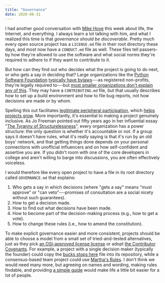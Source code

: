 ```yaml
---
title: "Governance"
date: 2020-08-31
---
```


I had another good conversation with [Mike Hoye](http://exple.tive.org/blarg/) this week
about life, the Internet, and everything.
I always learn a lot talking with him,
and what I realized this time is that *governance should be discoverable*.
Pretty much every open source project has a `LICENSE.md` file in their root directory these days,
and most now have a `CONDUCT.md` file as well.
These files tell passers-by how they're allowed to use the software
and what social norms they're required to adhere to if they want to contribute to it.

But how can they find out who decides what the project is going to do next,
or who gets a say in deciding that?
Large organizations like the [Python Software Foundation](https://www.python.org/psf/)
[typically have bylaws](https://arxiv.org/abs/2005.10063)---as registered non-profits,
they're legally required to---but
[most smaller organizations don't explain any of this](https://opensource.com/open-organization/18/4/new-governance-model-research).
They may have a `CONTRIBUTING.md` file,
but that usually describes how to set up a build environment and how to file bug reports,
not how decisions are made or by whom.

Spelling this out facilitates
[legitimate peripheral participation](https://en.wikipedia.org/wiki/Legitimate_peripheral_participation),
which [helps projects grow](https://journals.plos.org/ploscompbiol/article?id=10.1371%2Fjournal.pcbi.1007296).
More importantly,
it's essential to making a project genuinely inclusive.
As Jo Freeman pointed out fifty years ago in her influential essay
"[The Tyranny of Structurelessness](https://www.jofreeman.com/joreen/tyranny.htm)",
every organization has a power structure:
the only question is whether it's accountable or not.
If a group says it doesn't have rules,
what it's really saying is that it's run by an old boys' network,
and that getting things done depends on your personal connections with unofficial influencers
and on how self-confident and assertive you are.
If you didn't room with one of the core developers in college
and aren't willing to barge into discussions,
you are often effectively voiceless.

I would therefore like every open project to have a file in its root directory called `GOVERNANCE.md`
that explains:

1.  Who gets a say in which decisions
    (where "gets a say" means "must approve" or "can veto"---promises of consultation
    are a social nicety without such guarantees).
2.  How to get a decision made.
3.  How to find out what decisions have been made.
4.  How to become part of the decision-making process (e.g., how to get a vote).
5.  How to change these rules (i.e., how to amend the constitution).

To make explicit governance easier and more consistent,
projects should be able to choose a model from a small set of tried-and-tested alternatives,
just as they pick [an OSI-approved license license](https://opensource.org/)
or adopt [the Contributor Covenants](https://www.contributor-covenant.org/).
For example,
a project with a single decision maker (typically the founder) could copy
the [bucks stops here]({{site.github.url}}/files/2020/08/buck-stops-here.md) file into its repository,
while a consensus-based team project could use [Martha's Rules]({{site.github.url}}/files/2020/08/marthas.md).
I don't think we would need many more,
but agreeing on names and wording,
making rules findable,
and providing [a simple guide](https://choosealicense.com/)
would make life a little bit easier for a lot of people.
